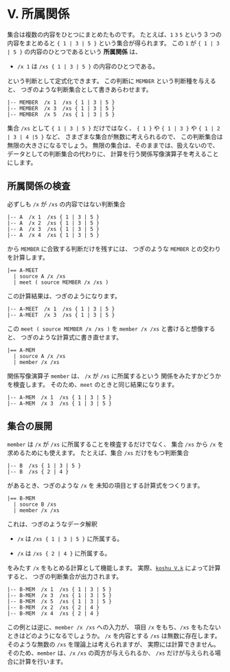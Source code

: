 # V. 所属関係


集合は複数の内容をひとつにまとめたものです。
たとえば、`1` `3` `5` という 3 つの内容をまとめると
`{ 1 | 3 | 5 }` という集合が得られます。
この `1` が `{ 1 | 3 | 5 }` の内容のひとつであるという
**所属関係** は、

 - `/x 1` は `/xs { 1 | 3 | 5 }` の内容のひとつである。

という判断として定式化できます。
この判断に `MEMBER` という判断種を与えると、
つぎのような判断集合として書きあらわせます。

```text
|-- MEMBER  /x 1  /xs { 1 | 3 | 5 }
|-- MEMBER  /x 3  /xs { 1 | 3 | 5 }
|-- MEMBER  /x 5  /xs { 1 | 3 | 5 }
```

集合 `/xs` として `{ 1 | 3 | 5 }` だけではなく、
`{ 1 }` や `{ 1 | 3 }` や `{ 1 | 2 | 3 | 4 |5 }` など、
さまざまな集合が無数に考えられるので、
この判断集合は無限の大きさになるでしょう。
無限の集合は、そのままでは、扱えないので、
データとしての判断集合の代わりに、
計算を行う関係写像演算子を考えることにします。


## 所属関係の検査

必ずしも `/x` が `/xs` の内容ではない判断集合

```text
|-- A  /x 1  /xs { 1 | 3 | 5 }
|-- A  /x 2  /xs { 1 | 3 | 5 }
|-- A  /x 3  /xs { 1 | 3 | 5 }
|-- A  /x 4  /xs { 1 | 3 | 5 }
```

から `MEMBER` に合致する判断だけを残すには、
つぎのような `MEMBER` との交わりを計算します。

```text
|== A-MEET
  | source A /x /xs
  | meet ( source MEMBER /x /xs )
```

この計算結果は、つぎのようになります。

```text
|-- A-MEET  /x 1  /xs { 1 | 3 | 5 }
|-- A-MEET  /x 3  /xs { 1 | 3 | 5 }
```

この `meet ( source MEMBER /x /xs )` を
`member /x /xs` と書けると想像すると、
つぎのような計算式に書き直せます。

```text
|== A-MEM
  | source A /x /xs
  | member /x /xs
```

関係写像演算子 `member` は、
`/x` が `/xs` に所属するという
関係をみたすかどうかを検査します。
そのため、`meet` のときと同じ結果になります。

```text
|-- A-MEM  /x 1  /xs { 1 | 3 | 5 }
|-- A-MEM  /x 3  /xs { 1 | 3 | 5 }
```


## 集合の展開

`member` は `/x` が `/xs` に所属することを検査するだけでなく、
集合 `/xs` から `/x` を求めるためにも使えます。
たとえば、集合 `/xs` だけをもつ判断集合

```text
|-- B  /xs { 1 | 3 | 5 }
|-- B  /xs { 2 | 4 }
```

があるとき、つぎのような `/x` を
未知の項目とする計算式をつくります。

```text
|== B-MEM
  | source B /xs
  | member /x /xs
```

これは、つぎのようなデータ解釈

 - `/x` は `/xs { 1 | 3 | 5 }` に所属する。

 - `/x` は `/xs { 2 | 4 }` に所属する。

をみたす `/x` をもとめる計算として機能します。
実際、[`koshu V.k`][koshu V.k] によって計算すると、
つぎの判断集合が出力されます。

```text
|-- B-MEM  /x 1  /xs { 1 | 3 | 5 }
|-- B-MEM  /x 3  /xs { 1 | 3 | 5 }
|-- B-MEM  /x 5  /xs { 1 | 3 | 5 }
|-- B-MEM  /x 2  /xs { 2 | 4 }
|-- B-MEM  /x 4  /xs { 2 | 4 }
```

この例とは逆に、`member /x /xs` への入力が、
項目 `/x` をもち、`/xs` をもたないときはどのようになるでしょうか。
`/x` を内容とする `/xs` は無数に存在します。
そのような無数の `/xs` を理論上は考えられますが、
実際には計算できません。
そのため、`member` は、`/x` `/xs` の両方が与えられるか、
`/xs` だけが与えられる場合に計算を行います。


[koshu V.k]: INOUT.md

